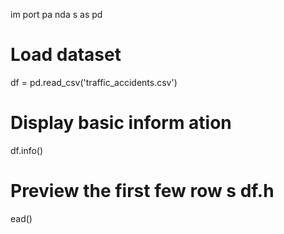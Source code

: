 im port pa nda s as pd
# Load dataset
df = pd.read_csv('traffic_accidents.csv')
# Display basic inform ation
df.info()
# Preview the first few row s df.h
ead()
